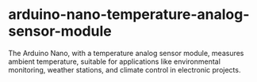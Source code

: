 # arduino-nano-temperature-analog-sensor-module
The Arduino Nano, with a temperature analog sensor module, measures ambient temperature, suitable for applications like environmental monitoring, weather stations, and climate control in electronic projects.
